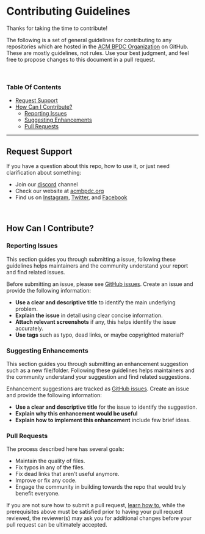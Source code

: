 # Contributing Guidelines

Thanks for taking the time to contribute!

The following is a set of general guidelines for contributing to any repositories which are hosted in the [ACM BPDC Organization](https://github.com/acmbpdc) on GitHub. These are mostly guidelines, not rules. Use your best judgment, and feel free to propose changes to this document in a pull request.

<br>

### **Table Of Contents**

* [Request Support](#Request-Support)
* [How Can I Contribute?](#how-can-i-contribute)
  * [Reporting Issues](#reporting-issues)
  * [Suggesting Enhancements](#suggesting-enhancements)
  * [Pull Requests](#pull-requests)

---

## Request Support

If you have a question about this repo, how to use it, or just need clarification about something:

- Join our [discord](https://discord.gg/DYQdxquYwP) channel
- Check our website at [acmbpdc.org](https://www.acmbpdc.org/)
- Find us on [Instagram](https://instagram.com/acmbpdc), [Twitter](https://twitter.com/acmbpdc), and [Facebook](https://facebook.com/acmbpdc)

<br>

## How Can I Contribute?

### **Reporting Issues**

This section guides you through submitting a issue, following these guidelines helps maintainers and the community understand your report and find related issues.

Before submitting an issue, please see [GitHub issues](https://guides.github.com/features/issues/). Create an issue and provide the following information:

* **Use a clear and descriptive title** to identify the main underlying problem.
* **Explain the issue** in detail using clear concise information.
* **Attach relevant screenshots** if any, this helps identify the issue accurately.
* **Use tags** such as typo, dead links, or maybe copyrighted material?

### **Suggesting Enhancements**

This section guides you through submitting an enhancement suggestion such as a new file/folder. Following these guidelines helps maintainers and the community understand your suggestion and find related suggestions.

Enhancement suggestions are tracked as [GitHub issues](https://guides.github.com/features/issues/). Create an issue and provide the following information:

* **Use a clear and descriptive title** for the issue to identify the suggestion.
* **Explain why this enhancement would be useful**
* **Explain how to implement this enhancement** include few brief ideas.

### **Pull Requests**

The process described here has several goals:

- Maintain the quality of files.
- Fix typos in any of the files.
- Fix dead links that aren't useful anymore.
- Improve or fix any code.
- Engage the community in building towards the repo that would truly benefit everyone.

If you are not sure how to submit a pull request, [learn how to](https://help.github.com/articles/using-pull-requests/), while the prerequisites above must be satisfied prior to having your pull request reviewed, the reviewer(s) may ask you for additional changes before your pull request can be ultimately accepted.
